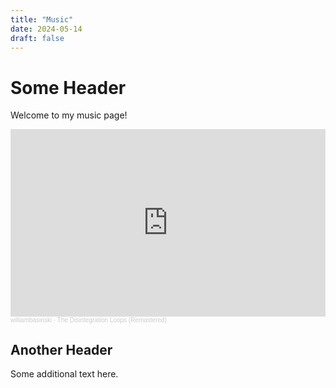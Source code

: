```yaml
---
title: "Music"
date: 2024-05-14
draft: false
---
```


# Some Header

Welcome to my music page!

<iframe width="100%" height="300" scrolling="no" frameborder="no" allow="autoplay" src="https://w.soundcloud.com/player/?url=https%3A//api.soundcloud.com/playlists/1607191402&color=%23d8ba00&auto_play=false&hide_related=false&show_comments=true&show_user=true&show_reposts=false&show_teaser=true&visual=true"></iframe>
<div style="font-size: 10px; color: #cccccc;line-break: anywhere;word-break: normal;overflow: hidden;white-space: nowrap;text-overflow: ellipsis; font-family: Interstate,Lucida Grande,Lucida Sans Unicode,Lucida Sans,Garuda,Verdana,Tahoma,sans-serif;font-weight: 100;">
  <a href="https://soundcloud.com/william-basinski" title="williambasinski" target="_blank" style="color: #cccccc; text-decoration: none;">williambasinski</a> · 
  <a href="https://soundcloud.com/william-basinski/sets/the-disintegration-loops-2" title="The Disintegration Loops (Remastered)" target="_blank" style="color: #cccccc; text-decoration: none;">The Disintegration Loops (Remastered)</a>
</div>

## Another Header

Some additional text here.
